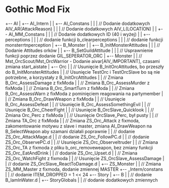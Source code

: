 # Gothic Mod Fix
+-- AI
|   +-- AI_Intern
|   |   +-- AI_Constans
|   |   |    // Dodanie dodatkowych AIV_AR(AttackReason)
|   |   |    // Dodanie dodatkowych AIV_L(LOCATION)
|   |   +-- AI_MM_Constans
|   |   |    // Dodanie dodatkowych ID (40 i wyżej)
|   |   +-- perceptions
|   |   |    // dodanie funkcji b_clearperceptions
|   |   |    // dodanie funkcji monsterrtnperception
|   +-- B_Monster
|   |   +-- B_InitMonsterAttitudes
|   |   |    // Dodanie Attitudes orków
|   |   +-- B_SetGuildAttitude
|   |   |    // Usprawnienie funkcji poprzez dodanie GIL_SEPERATOR_ORC
|   +-- Monster
|   |    // Mst_OrcScout/Mst_OrcWarrior - Dodanie aivar[AIV_IMPORTANT], czasami zmiana start_aistate
|   +-- Orc
|   |    // Usunięcie B_InitOrcAttitudes, bo przeszły do B_InitMonsterAttitudes
|   |    // Usunięcie TestOrc i TestOrcSlave bo są nie potrzebne, a korzystały z B_InitOrcAttitudes
|   |    // Zmiana B_Orc_AssessDamage z fixModa
|   |    // Zmiana B_Orc_AssessMurder z fixModa
|   |    // Zmiana B_Orc_SmartTurn z fixModa
|   |    // Zmiana B_Orc_AssessWarn z fixModa z pominięciem reagowania na partymember
|   |    // Zmiana B_Orc_DrawWeapon z fixModa
|   |    // Usunięcie B_Orc_AssessDefeat
|   |    // Usunięcie B_Orc_AssessSomethingEvil
|   |    // Usunięcie B_Orc_CheerFight
|   |    // Usunięcie B_OrcSlave_Quicklook
|   |    // Zmiana Orc_Perc z fixModa
|   |    // Usunięcie OrcSlave_Perc, był pusty
|   |    // Zmiana TA_Orc z fixModa
|   |    // Zmiana ZS_Orc_Attack z fixmoda, zakomentowanie motywu z slave i master, zmiana AI_DrawWeapon na B_SelectWeapon aby szamani działali poprawnie
|   |    // dodanie ZS_Orc_AttackMage.d
|   |    // dodanie ZS_Orc_FollowPC.d
|   |    // dodanie ZS_Orc_ObservePC.d
|   |    // Usunięcie ZS_Orc_ObserveItruder
|   |    // Zmiana ZS_Orc_TA z fixmoda z pliku b_orc_removeweapon, bez zmiany funkcji ZS_Orc_EatAndDrink
|   |    // dodanie ZS_Orc_Upset.d
|   |    // Zmiana ZS_Orc_WatchFight z fixmoda
|   |    // Usunięcie ZS_OrcSlave_AssessDamage
|   |    // dodanie ZS_OrcSlave_ReactToDamage.d
|   +-- ZS_Monster
|   |    // Zmiana ZS_MM_Master z fixmoda, dodanie zmiennej MASTER
+-- _Intern/constans
|   |    // dodanie ITEM_DROPPED = 1 << 24
+-- Story
|   +-- B
|   |    // dodanie B_IamInWater.d
|   +-- StoryGlobals
|   |    // dodanie dodatkowych zmiennych
